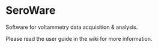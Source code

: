 # SeroWare
Software for voltammetry data acquisition &amp; analysis. 

Please read the user guide in the wiki for more information.
